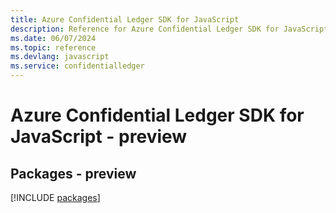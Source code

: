 ```yaml
---
title: Azure Confidential Ledger SDK for JavaScript
description: Reference for Azure Confidential Ledger SDK for JavaScript
ms.date: 06/07/2024
ms.topic: reference
ms.devlang: javascript
ms.service: confidentialledger
---
```

# Azure Confidential Ledger SDK for JavaScript - preview
## Packages - preview
[!INCLUDE [packages](confidential-ledger-index.md)]